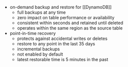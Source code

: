 - on-demand backup and restore for [[DynamoDB]]
	- full backups at any time
	- zero impact on table performance or availability
	- consistent within seconds and retained until deleted
	- operates within the same region as the source table
- point-in-time recovery
	- protects against accidental writes or deletes
	- restore to any point in the last 35 days
	- incremental backups
	- not enabled by default
	- latest restorable time is 5 minutes in the past
